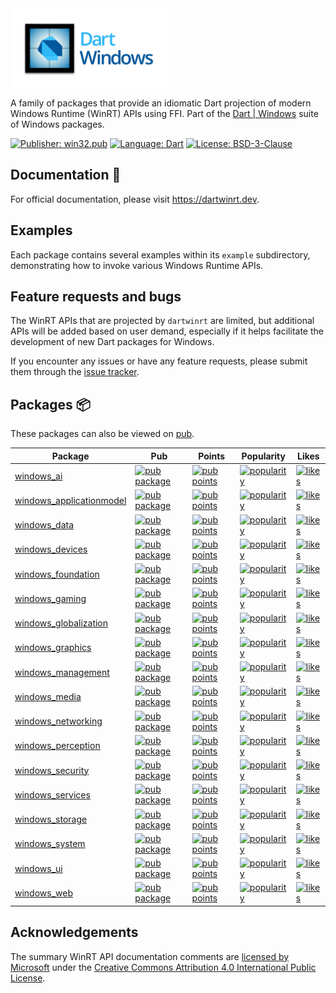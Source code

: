 <img src="https://raw.githubusercontent.com/dart-windows/.github/main/assets/dart-windows-card.png" width="50%" height="50%">

A family of packages that provide an idiomatic Dart projection of modern
Windows Runtime (WinRT) APIs using FFI.
Part of the [Dart | Windows][dart_windows_link] suite of Windows packages.

[![Publisher: win32.pub][publisher_badge]][publisher_link]
[![Language: Dart][language_badge]][language_link]
[![License: BSD-3-Clause][license_badge]][license_link]

## Documentation 📝

For official documentation, please visit https://dartwinrt.dev.

## Examples

Each package contains several examples within its `example` subdirectory,
demonstrating how to invoke various Windows Runtime APIs.

## Feature requests and bugs

The WinRT APIs that are projected by `dartwinrt` are limited, but additional
APIs will be added based on user demand, especially if it helps facilitate the
development of new Dart packages for Windows.

If you encounter any issues or have any feature requests, please submit them
through the [issue tracker][issue_tracker_link].

## Packages 📦

These packages can also be viewed on [pub][pub_link].

| Package                                                          | Pub                                                                                                                            | Points                                                                                                                               | Popularity                                                                                                                               | Likes                                                                                                                          |
| ---------------------------------------------------------------- | ------------------------------------------------------------------------------------------------------------------------------ | ------------------------------------------------------------------------------------------------------------------------------------ | ---------------------------------------------------------------------------------------------------------------------------------------- | ------------------------------------------------------------------------------------------------------------------------------ |
| [windows_ai](./packages/windows_ai/)                             | [![pub package](https://img.shields.io/pub/v/windows_ai.svg)](https://pub.dev/packages/windows_ai)                             | [![pub points](https://img.shields.io/pub/points/windows_ai)](https://pub.dev/packages/windows_ai/score)                             | [![popularity](https://img.shields.io/pub/popularity/windows_ai)](https://pub.dev/packages/windows_ai/score)                             | [![likes](https://img.shields.io/pub/likes/windows_ai)](https://pub.dev/packages/windows_ai/score)                             |
| [windows_applicationmodel](./packages/windows_applicationmodel/) | [![pub package](https://img.shields.io/pub/v/windows_applicationmodel.svg)](https://pub.dev/packages/windows_applicationmodel) | [![pub points](https://img.shields.io/pub/points/windows_applicationmodel)](https://pub.dev/packages/windows_applicationmodel/score) | [![popularity](https://img.shields.io/pub/popularity/windows_applicationmodel)](https://pub.dev/packages/windows_applicationmodel/score) | [![likes](https://img.shields.io/pub/likes/windows_applicationmodel)](https://pub.dev/packages/windows_applicationmodel/score) |
| [windows_data](./packages/windows_data/)                         | [![pub package](https://img.shields.io/pub/v/windows_data.svg)](https://pub.dev/packages/windows_data)                         | [![pub points](https://img.shields.io/pub/points/windows_data)](https://pub.dev/packages/windows_data/score)                         | [![popularity](https://img.shields.io/pub/popularity/windows_data)](https://pub.dev/packages/windows_data/score)                         | [![likes](https://img.shields.io/pub/likes/windows_data)](https://pub.dev/packages/windows_data/score)                         |
| [windows_devices](./packages/windows_devices/)                   | [![pub package](https://img.shields.io/pub/v/windows_devices.svg)](https://pub.dev/packages/windows_devices)                   | [![pub points](https://img.shields.io/pub/points/windows_devices)](https://pub.dev/packages/windows_devices/score)                   | [![popularity](https://img.shields.io/pub/popularity/windows_devices)](https://pub.dev/packages/windows_devices/score)                   | [![likes](https://img.shields.io/pub/likes/windows_devices)](https://pub.dev/packages/windows_devices/score)                   |
| [windows_foundation](./packages/windows_foundation/)             | [![pub package](https://img.shields.io/pub/v/windows_foundation.svg)](https://pub.dev/packages/windows_foundation)             | [![pub points](https://img.shields.io/pub/points/windows_foundation)](https://pub.dev/packages/windows_foundation/score)             | [![popularity](https://img.shields.io/pub/popularity/windows_foundation)](https://pub.dev/packages/windows_foundation/score)             | [![likes](https://img.shields.io/pub/likes/windows_foundation)](https://pub.dev/packages/windows_foundation/score)             |
| [windows_gaming](./packages/windows_gaming/)                     | [![pub package](https://img.shields.io/pub/v/windows_gaming.svg)](https://pub.dev/packages/windows_gaming)                     | [![pub points](https://img.shields.io/pub/points/windows_gaming)](https://pub.dev/packages/windows_gaming/score)                     | [![popularity](https://img.shields.io/pub/popularity/windows_gaming)](https://pub.dev/packages/windows_gaming/score)                     | [![likes](https://img.shields.io/pub/likes/windows_gaming)](https://pub.dev/packages/windows_gaming/score)                     |
| [windows_globalization](./packages/windows_globalization/)       | [![pub package](https://img.shields.io/pub/v/windows_globalization.svg)](https://pub.dev/packages/windows_globalization)       | [![pub points](https://img.shields.io/pub/points/windows_globalization)](https://pub.dev/packages/windows_globalization/score)       | [![popularity](https://img.shields.io/pub/popularity/windows_globalization)](https://pub.dev/packages/windows_globalization/score)       | [![likes](https://img.shields.io/pub/likes/windows_globalization)](https://pub.dev/packages/windows_globalization/score)       |
| [windows_graphics](./packages/windows_graphics/)                 | [![pub package](https://img.shields.io/pub/v/windows_graphics.svg)](https://pub.dev/packages/windows_graphics)                 | [![pub points](https://img.shields.io/pub/points/windows_graphics)](https://pub.dev/packages/windows_graphics/score)                 | [![popularity](https://img.shields.io/pub/popularity/windows_graphics)](https://pub.dev/packages/windows_graphics/score)                 | [![likes](https://img.shields.io/pub/likes/windows_graphics)](https://pub.dev/packages/windows_graphics/score)                 |
| [windows_management](./packages/windows_management/)             | [![pub package](https://img.shields.io/pub/v/windows_management.svg)](https://pub.dev/packages/windows_management)             | [![pub points](https://img.shields.io/pub/points/windows_management)](https://pub.dev/packages/windows_management/score)             | [![popularity](https://img.shields.io/pub/popularity/windows_management)](https://pub.dev/packages/windows_management/score)             | [![likes](https://img.shields.io/pub/likes/windows_management)](https://pub.dev/packages/windows_management/score)             |
| [windows_media](./packages/windows_media/)                       | [![pub package](https://img.shields.io/pub/v/windows_media.svg)](https://pub.dev/packages/windows_media)                       | [![pub points](https://img.shields.io/pub/points/windows_media)](https://pub.dev/packages/windows_media/score)                       | [![popularity](https://img.shields.io/pub/popularity/windows_media)](https://pub.dev/packages/windows_media/score)                       | [![likes](https://img.shields.io/pub/likes/windows_media)](https://pub.dev/packages/windows_media/score)                       |
| [windows_networking](./packages/windows_networking/)             | [![pub package](https://img.shields.io/pub/v/windows_networking.svg)](https://pub.dev/packages/windows_networking)             | [![pub points](https://img.shields.io/pub/points/windows_networking)](https://pub.dev/packages/windows_networking/score)             | [![popularity](https://img.shields.io/pub/popularity/windows_networking)](https://pub.dev/packages/windows_networking/score)             | [![likes](https://img.shields.io/pub/likes/windows_networking)](https://pub.dev/packages/windows_networking/score)             |
| [windows_perception](./packages/windows_perception/)             | [![pub package](https://img.shields.io/pub/v/windows_perception.svg)](https://pub.dev/packages/windows_perception)             | [![pub points](https://img.shields.io/pub/points/windows_perception)](https://pub.dev/packages/windows_perception/score)             | [![popularity](https://img.shields.io/pub/popularity/windows_perception)](https://pub.dev/packages/windows_perception/score)             | [![likes](https://img.shields.io/pub/likes/windows_perception)](https://pub.dev/packages/windows_perception/score)             |
| [windows_security](./packages/windows_security/)                 | [![pub package](https://img.shields.io/pub/v/windows_security.svg)](https://pub.dev/packages/windows_security)                 | [![pub points](https://img.shields.io/pub/points/windows_security)](https://pub.dev/packages/windows_security/score)                 | [![popularity](https://img.shields.io/pub/popularity/windows_security)](https://pub.dev/packages/windows_security/score)                 | [![likes](https://img.shields.io/pub/likes/windows_security)](https://pub.dev/packages/windows_security/score)                 |
| [windows_services](./packages/windows_services/)                 | [![pub package](https://img.shields.io/pub/v/windows_services.svg)](https://pub.dev/packages/windows_services)                 | [![pub points](https://img.shields.io/pub/points/windows_services)](https://pub.dev/packages/windows_services/score)                 | [![popularity](https://img.shields.io/pub/popularity/windows_services)](https://pub.dev/packages/windows_services/score)                 | [![likes](https://img.shields.io/pub/likes/windows_services)](https://pub.dev/packages/windows_services/score)                 |
| [windows_storage](./packages/windows_storage/)                   | [![pub package](https://img.shields.io/pub/v/windows_storage.svg)](https://pub.dev/packages/windows_storage)                   | [![pub points](https://img.shields.io/pub/points/windows_storage)](https://pub.dev/packages/windows_storage/score)                   | [![popularity](https://img.shields.io/pub/popularity/windows_storage)](https://pub.dev/packages/windows_storage/score)                   | [![likes](https://img.shields.io/pub/likes/windows_storage)](https://pub.dev/packages/windows_storage/score)                   |
| [windows_system](./packages/windows_system/)                     | [![pub package](https://img.shields.io/pub/v/windows_system.svg)](https://pub.dev/packages/windows_system)                     | [![pub points](https://img.shields.io/pub/points/windows_system)](https://pub.dev/packages/windows_system/score)                     | [![popularity](https://img.shields.io/pub/popularity/windows_system)](https://pub.dev/packages/windows_system/score)                     | [![likes](https://img.shields.io/pub/likes/windows_system)](https://pub.dev/packages/windows_system/score)                     |
| [windows_ui](./packages/windows_ui/)                             | [![pub package](https://img.shields.io/pub/v/windows_ui.svg)](https://pub.dev/packages/windows_ui)                             | [![pub points](https://img.shields.io/pub/points/windows_ui)](https://pub.dev/packages/windows_ui/score)                             | [![popularity](https://img.shields.io/pub/popularity/windows_ui)](https://pub.dev/packages/windows_ui/score)                             | [![likes](https://img.shields.io/pub/likes/windows_ui)](https://pub.dev/packages/windows_ui/score)                             |
| [windows_web](./packages/windows_web/)                           | [![pub package](https://img.shields.io/pub/v/windows_web.svg)](https://pub.dev/packages/windows_web)                           | [![pub points](https://img.shields.io/pub/points/windows_web)](https://pub.dev/packages/windows_web/score)                           | [![popularity](https://img.shields.io/pub/popularity/windows_web)](https://pub.dev/packages/windows_web/score)                           | [![likes](https://img.shields.io/pub/likes/windows_web)](https://pub.dev/packages/windows_web/score)                           |

## Acknowledgements

The summary WinRT API documentation comments are
[licensed by Microsoft][legal_notices_link] under the
[Creative Commons Attribution 4.0 International Public License][cc_license_link].

[cc_license_link]: https://github.com/MicrosoftDocs/winrt-api/blob/89e9254fd8b53a648937dbb4324d7f7d6f8d1314/LICENSE
[dart_windows_link]: https://github.com/dart-windows
[issue_tracker_link]: https://github.com/dart-windows/dartwinrt/issues
[language_badge]: https://img.shields.io/badge/language-Dart-blue.svg
[language_link]: https://dart.dev
[legal_notices_link]: https://github.com/MicrosoftDocs/winrt-api/#legal-notices
[license_badge]: https://img.shields.io/github/license/dart-windows/dartwinrt?color=blue
[license_link]: https://opensource.org/licenses/BSD-3-Clause
[pub_link]: https://pub.dev/packages?q=topic%3Awinrt+publisher%3Awin32.pub
[publisher_badge]: https://img.shields.io/pub/publisher/windows_foundation.svg
[publisher_link]: https://pub.dev/publishers/win32.pub
